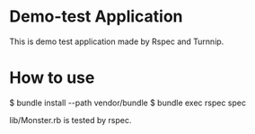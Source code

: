 Demo-test Application
=================================
This is demo test application made by Rspec and Turnnip.

How to use
================================
$ bundle install --path vendor/bundle
$ bundle exec rspec spec

lib/Monster.rb is tested by rspec.
